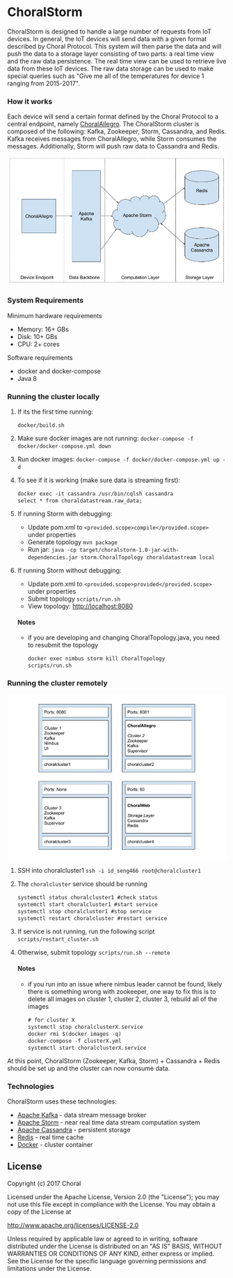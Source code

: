 # ChoralStorm
ChoralStorm is designed to handle a large number of requests from IoT devices. In general, the IoT devices will send 
data with a given format described by Choral Protocol. This system will then parse the data and will push the data to a 
storage layer consisting of two parts: a real time view and the raw data persistence. The real time view can be used to 
retrieve live data from these IoT devices. The raw data storage can be used to make special queries such as "Give me all 
of the temperatures for device 1 ranging from 2015-2017".

### How it works
Each device will send a certain format defined by the Choral Protocol to a central endpoint, namely [ChoralAllegro]. 
The ChoralStorm cluster is composed of the following: Kafka, Zookeeper, Storm, Cassandra, and Redis. Kafka receives 
messages from ChoralAllegro, while Storm consumes the messages. Additionally, Storm will push raw data to Cassandra and
Redis.

![](/architecture.png)

### System Requirements
Minimum hardware requirements
* Memory: 16+ GBs
* Disk: 10+ GBs
* CPU: 2+ cores

Software requirements
* docker and docker-compose
* Java 8

### Running the cluster locally
1. If its the first time running:
    ```
    docker/build.sh
    ```
1. Make sure docker images are not running: `docker-compose -f docker/docker-compose.yml down`
1. Run docker images: `docker-compose -f docker/docker-compose.yml up -d`
1. To see if it is working (make sure data is streaming first):
    ```
    docker exec -it cassandra /usr/bin/cqlsh cassandra
    select * from choraldatastream.raw_data;
    ```
1. If running Storm with debugging:
    * Update pom.xml to `<provided.scope>compile</provided.scope>` under properties
    * Generate topology `mvn package`
    * Run jar: `java -cp target/choralstorm-1.0-jar-with-dependencies.jar storm.ChoralTopology choraldatastream local`
1. If running Storm without debugging:
    * Update pom.xml to `<provided.scope>provided</provided.scope>` under properties
    * Submit topology `scripts/run.sh`
    * View topology: [http://localhost:8080](http://localhost:8080)
    
    #### Notes
    - if you are developing and changing ChoralTopology.java, you need to resubmit the topology
        ```
        docker exec nimbus storm kill ChoralTopology
        scripts/run.sh
        ```

### Running the cluster remotely
![](/choralcluster.png)
1. SSH into choralcluster1 `ssh -i id_seng466 root@choralcluster1`
1. The `choralcluster` service should be running 
    ```
    systemctl status choralcluster1 #check status
    systemctl start choralcluster1 #start service
    systemctl stop choralcluster1 #stop service
    systemctl restart choralcluster #restart service
    ```
1. If service is not running, run the following script `scripts/restart_cluster.sh`
1. Otherwise, submit topology `scripts/run.sh --remote`

    #### Notes
    - if you run into an issue where nimbus leader cannot be found, likely there is something wrong with zookeeper, one 
    way to fix this is to delete all images on cluster 1, cluster 2, cluster 3, rebuild all of the images
        ```
        # for cluster X
        systemctl stop choralclusterX.service
        docker rmi $(docker images -q)
        docker-compose -f clusterX.yml
        systemctl start choralclusterX.service
        ```

At this point, ChoralStorm (Zookeeper, Kafka, Storm) + Cassandra + Redis should be set up and the cluster can now consume data.

### Technologies
ChoralStorm uses these technologies:

* [Apache Kafka] - data stream message broker
* [Apache Storm] - near real time data stream computation system
* [Apache Cassandra] - persistent storage
* [Redis] - real time cache
* [Docker] - cluster container

License
----
Copyright (c) 2017 Choral

Licensed under the Apache License, Version 2.0 (the "License");
you may not use this file except in compliance with the License.
You may obtain a copy of the License at

   http://www.apache.org/licenses/LICENSE-2.0

Unless required by applicable law or agreed to in writing, software
distributed under the License is distributed on an "AS IS" BASIS,
WITHOUT WARRANTIES OR CONDITIONS OF ANY KIND, either express or implied.
See the License for the specific language governing permissions and
limitations under the License.

   [Apache Kafka]: <http://kafka.apache.org/>
   [Apache Storm]: <http://storm.apache.org/>
   [Apache Cassandra]: <http://cassandra.apache.org/>
   [Redis]: <http://redis.io>
   [Docker]: <http://docker.com/>
   [ChoralAllegro]: <https://github.com/choralcloud/ChoralAllegro/>
